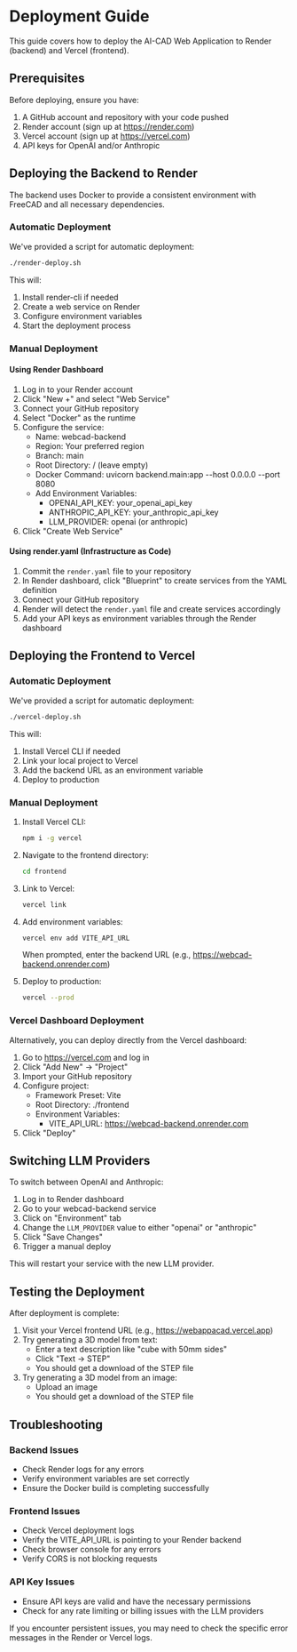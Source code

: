 # Deployment Guide

This guide covers how to deploy the AI-CAD Web Application to Render (backend) and Vercel (frontend).

## Prerequisites

Before deploying, ensure you have:

1. A GitHub account and repository with your code pushed
2. Render account (sign up at https://render.com)
3. Vercel account (sign up at https://vercel.com)
4. API keys for OpenAI and/or Anthropic

## Deploying the Backend to Render

The backend uses Docker to provide a consistent environment with FreeCAD and all necessary dependencies.

### Automatic Deployment

We've provided a script for automatic deployment:

```bash
./render-deploy.sh
```

This will:
1. Install render-cli if needed
2. Create a web service on Render
3. Configure environment variables
4. Start the deployment process

### Manual Deployment

#### Using Render Dashboard

1. Log in to your Render account
2. Click "New +" and select "Web Service"
3. Connect your GitHub repository
4. Select "Docker" as the runtime
5. Configure the service:
   - Name: webcad-backend
   - Region: Your preferred region
   - Branch: main
   - Root Directory: / (leave empty)
   - Docker Command: uvicorn backend.main:app --host 0.0.0.0 --port 8080
   - Add Environment Variables:
     - OPENAI_API_KEY: your_openai_api_key
     - ANTHROPIC_API_KEY: your_anthropic_api_key
     - LLM_PROVIDER: openai (or anthropic)
6. Click "Create Web Service"

#### Using render.yaml (Infrastructure as Code)

1. Commit the `render.yaml` file to your repository
2. In Render dashboard, click "Blueprint" to create services from the YAML definition
3. Connect your GitHub repository
4. Render will detect the `render.yaml` file and create services accordingly
5. Add your API keys as environment variables through the Render dashboard

## Deploying the Frontend to Vercel

### Automatic Deployment

We've provided a script for automatic deployment:

```bash
./vercel-deploy.sh
```

This will:
1. Install Vercel CLI if needed
2. Link your local project to Vercel
3. Add the backend URL as an environment variable
4. Deploy to production

### Manual Deployment

1. Install Vercel CLI:
   ```bash
   npm i -g vercel
   ```

2. Navigate to the frontend directory:
   ```bash
   cd frontend
   ```

3. Link to Vercel:
   ```bash
   vercel link
   ```

4. Add environment variables:
   ```bash
   vercel env add VITE_API_URL
   ```
   When prompted, enter the backend URL (e.g., https://webcad-backend.onrender.com)

5. Deploy to production:
   ```bash
   vercel --prod
   ```

### Vercel Dashboard Deployment

Alternatively, you can deploy directly from the Vercel dashboard:

1. Go to https://vercel.com and log in
2. Click "Add New" → "Project"
3. Import your GitHub repository
4. Configure project:
   - Framework Preset: Vite
   - Root Directory: ./frontend
   - Environment Variables:
     - VITE_API_URL: https://webcad-backend.onrender.com
5. Click "Deploy"

## Switching LLM Providers

To switch between OpenAI and Anthropic:

1. Log in to Render dashboard
2. Go to your webcad-backend service
3. Click on "Environment" tab
4. Change the `LLM_PROVIDER` value to either "openai" or "anthropic"
5. Click "Save Changes"
6. Trigger a manual deploy

This will restart your service with the new LLM provider.

## Testing the Deployment

After deployment is complete:

1. Visit your Vercel frontend URL (e.g., https://webappacad.vercel.app)
2. Try generating a 3D model from text:
   - Enter a text description like "cube with 50mm sides"
   - Click "Text → STEP"
   - You should get a download of the STEP file
3. Try generating a 3D model from an image:
   - Upload an image
   - You should get a download of the STEP file

## Troubleshooting

### Backend Issues

- Check Render logs for any errors
- Verify environment variables are set correctly
- Ensure the Docker build is completing successfully

### Frontend Issues

- Check Vercel deployment logs
- Verify the VITE_API_URL is pointing to your Render backend
- Check browser console for any errors
- Verify CORS is not blocking requests

### API Key Issues

- Ensure API keys are valid and have the necessary permissions
- Check for any rate limiting or billing issues with the LLM providers

If you encounter persistent issues, you may need to check the specific error messages in the Render or Vercel logs.